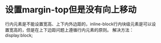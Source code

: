 # 设置margin-top但是没有向上移动
  行内元素是不能设置宽高、上下内外边距的，inline-block行内块级元素是可以设置宽高的，但是在上下边距问题上遵循行内元素的原则。
  解决方法：display:block;